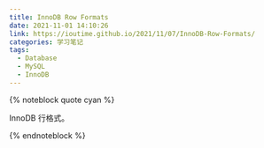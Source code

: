 ```yaml
---
title: InnoDB Row Formats
date: 2021-11-01 14:10:26
link: https://ioutime.github.io/2021/11/07/InnoDB-Row-Formats/
categories: 学习笔记
tags:
  - Database
  - MySQL
  - InnoDB
---
```


{% noteblock quote cyan %}

InnoDB 行格式。

{% endnoteblock %}

<!-- more -->
